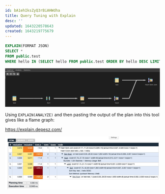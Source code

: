 ```yaml
---
id: bA1ehIksZyQ3rBiAHWdha
title: Query Tuning with Explain
desc: ''
updated: 1643220578643
created: 1643219775679
---
```


```sql
EXPLAIN(FORMAT JSON)
SELECT * 
FROM public.test
WHERE hello IN (SELECT hello FROM public.test ORDER BY hello DESC LIMIT 1);
```

![query plan](/assets/images/2022-01-26-10-01-27.png)

Using `EXPLAIN(ANALYZE)` and then pasting the output of the plan into this tool gives like a flame graph:

<https://explain.depesz.com/>

![flame graph](/assets/images/2022-01-26-10-09-32.png)
